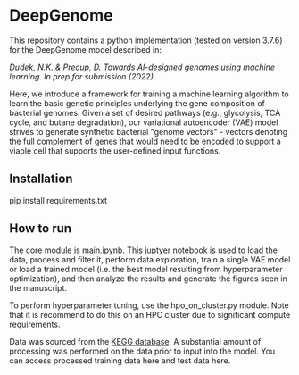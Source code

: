 # DeepGenome

This repository contains a python implementation (tested on version 3.7.6) for the DeepGenome model described in: 

_Dudek, N.K. & Precup, D. Towards AI-designed genomes using machine learning. In prep for submission (2022)._

Here, we introduce a framework for training a machine learning algorithm to learn the basic genetic principles underlying the gene composition of bacterial genomes. Given a set of desired pathways (e.g., glycolysis, TCA cycle, and butane degradation), our variational autoencoder (VAE) model strives to generate synthetic bacterial "genome vectors" - vectors denoting the full complement of genes that would need to be encoded to support a viable cell that supports the user-defined input functions.

## Installation

pip install requirements.txt

## How to run

The core module is main.ipynb. This juptyer notebook is used to load the data, process and filter it, perform data exploration, train a single VAE model or load a trained model (i.e. the best model resulting from hyperparameter optimization), and then analyze the results and generate the figures seen in the manuscript. 

To perform hyperparameter tuning, use the hpo_on_cluster.py module. Note that it is recommend to do this on an HPC cluster due to significant compute requirements. 

Data was sourced from the [KEGG database](https://www.genome.jp/kegg/). A substantial amount of processing was performed on the data prior to input into the model. You can access processed training data here and test data here. 

